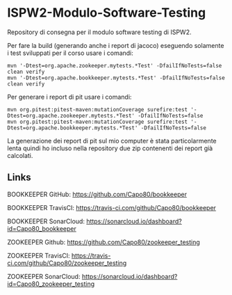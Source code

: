 # ISPW2-Modulo-Software-Testing
Repository di consegna per il modulo software testing di ISPW2.

Per fare la build (generando anche i report di jacoco) eseguendo solamente i test sviluppati per il corso usare i comandi:

```
mvn '-Dtest=org.apache.zookeeper.mytests.*Test' -DfailIfNoTests=false clean verify
mvn '-Dtest=org.apache.bookkeeper.mytests.*Test' -DfailIfNoTests=false clean verify
```

Per generare i report di pit usare i comandi:

```
mvn org.pitest:pitest-maven:mutationCoverage surefire:test '-Dtest=org.apache.zookeeper.mytests.*Test' -DfailIfNoTests=false 
mvn org.pitest:pitest-maven:mutationCoverage surefire:test '-Dtest=org.apache.bookkeeper.mytests.*Test' -DfailIfNoTests=false 
```

La generazione dei report di pit sul mio computer è stata particolarmente lenta quindi ho incluso nella repository due zip contenenti dei report già calcolati.

## Links

BOOKKEEPER GitHub: https://github.com/Capo80/bookkeeper

BOOKKEEPER TravisCI: https://travis-ci.com/github/Capo80/bookkeeper

BOOKKEEPER SonarCloud: https://sonarcloud.io/dashboard?id=Capo80_bookkeeper

ZOOKEEPER Github: https://github.com/Capo80/zookeeper_testing

ZOOKEEPER TravisCI: https://travis-ci.com/github/Capo80/zookeeper_testing

ZOOKEEPER SonarCloud: https://sonarcloud.io/dashboard?id=Capo80_zookeeper_testing

